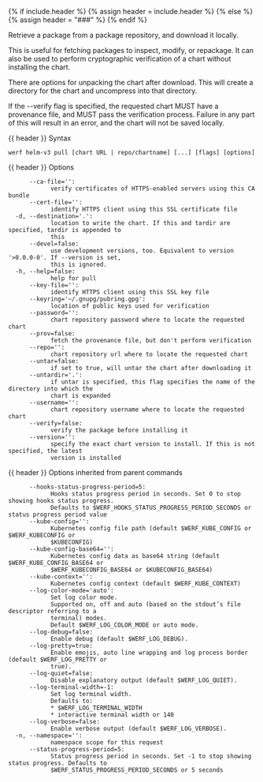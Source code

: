 {% if include.header %}
{% assign header = include.header %}
{% else %}
{% assign header = "###" %}
{% endif %}

Retrieve a package from a package repository, and download it locally.

This is useful for fetching packages to inspect, modify, or repackage. It can
also be used to perform cryptographic verification of a chart without installing
the chart.

There are options for unpacking the chart after download. This will create a
directory for the chart and uncompress into that directory.

If the --verify flag is specified, the requested chart MUST have a provenance
file, and MUST pass the verification process. Failure in any part of this will
result in an error, and the chart will not be saved locally.


{{ header }} Syntax

```shell
werf helm-v3 pull [chart URL | repo/chartname] [...] [flags] [options]
```

{{ header }} Options

```shell
      --ca-file='':
            verify certificates of HTTPS-enabled servers using this CA bundle
      --cert-file='':
            identify HTTPS client using this SSL certificate file
  -d, --destination='.':
            location to write the chart. If this and tardir are specified, tardir is appended to    
            this
      --devel=false:
            use development versions, too. Equivalent to version '>0.0.0-0'. If --version is set,   
            this is ignored.
  -h, --help=false:
            help for pull
      --key-file='':
            identify HTTPS client using this SSL key file
      --keyring='~/.gnupg/pubring.gpg':
            location of public keys used for verification
      --password='':
            chart repository password where to locate the requested chart
      --prov=false:
            fetch the provenance file, but don't perform verification
      --repo='':
            chart repository url where to locate the requested chart
      --untar=false:
            if set to true, will untar the chart after downloading it
      --untardir='.':
            if untar is specified, this flag specifies the name of the directory into which the     
            chart is expanded
      --username='':
            chart repository username where to locate the requested chart
      --verify=false:
            verify the package before installing it
      --version='':
            specify the exact chart version to install. If this is not specified, the latest        
            version is installed
```

{{ header }} Options inherited from parent commands

```shell
      --hooks-status-progress-period=5:
            Hooks status progress period in seconds. Set 0 to stop showing hooks status progress.   
            Defaults to $WERF_HOOKS_STATUS_PROGRESS_PERIOD_SECONDS or status progress period value
      --kube-config='':
            Kubernetes config file path (default $WERF_KUBE_CONFIG or $WERF_KUBECONFIG or           
            $KUBECONFIG)
      --kube-config-base64='':
            Kubernetes config data as base64 string (default $WERF_KUBE_CONFIG_BASE64 or            
            $WERF_KUBECONFIG_BASE64 or $KUBECONFIG_BASE64)
      --kube-context='':
            Kubernetes config context (default $WERF_KUBE_CONTEXT)
      --log-color-mode='auto':
            Set log color mode.
            Supported on, off and auto (based on the stdout’s file descriptor referring to a        
            terminal) modes.
            Default $WERF_LOG_COLOR_MODE or auto mode.
      --log-debug=false:
            Enable debug (default $WERF_LOG_DEBUG).
      --log-pretty=true:
            Enable emojis, auto line wrapping and log process border (default $WERF_LOG_PRETTY or   
            true).
      --log-quiet=false:
            Disable explanatory output (default $WERF_LOG_QUIET).
      --log-terminal-width=-1:
            Set log terminal width.
            Defaults to:
            * $WERF_LOG_TERMINAL_WIDTH
            * interactive terminal width or 140
      --log-verbose=false:
            Enable verbose output (default $WERF_LOG_VERBOSE).
  -n, --namespace='':
            namespace scope for this request
      --status-progress-period=5:
            Status progress period in seconds. Set -1 to stop showing status progress. Defaults to  
            $WERF_STATUS_PROGRESS_PERIOD_SECONDS or 5 seconds
```

